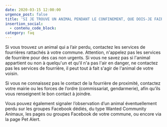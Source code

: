 ```yaml
---
date: 2020-03-15 12:00:00
urgence_post: false
title: 'SI JE TROUVE UN ANIMAL PENDANT LE CONFINEMENT, QUE DOIS-JE FAIRE ?'
insertion_social:
  - contenu_code_block:
category: faq
---
```


Si vous trouvez un animal qui a l’air perdu, contactez les services de fourri&egrave;res rattach&eacute;s &agrave; votre commune. Attention, n'appelez pas les services de fourri&egrave;re pour des cas non urgents. Si vous ne savez pas si l'animal appartient ou non &agrave; quelqu'un et qu'il n'a pas l'air en danger, ne contactez pas les services de fourri&egrave;re, il peut tout &agrave; fait s'agir de l'animal de votre voisin.&nbsp;

Si vous ne connaissez pas le contact de la fourri&egrave;re de proximit&eacute;, contactez votre mairie ou les forces de l’ordre (commissariat, gendarmerie), afin qu’ils vous renseignent le bon contact &agrave; joindre.

Vous pouvez &eacute;galement signaler l’observation d’un animal &eacute;ventuellement perdu sur les groupes Facebook d&eacute;di&eacute;s, du type Wanted Community Animaux, les pages ou groupes Facebook de votre commune, ou encore via la page Pet Alert.&nbsp;

&nbsp;